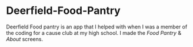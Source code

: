 # Deerfield-Food-Pantry
Deerfield Food pantry is an app that I helped with when I was a member of the coding for a cause club at my high school. I made the *Food Pantry* & *About* screens.
